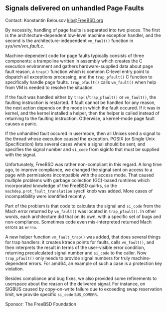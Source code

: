 ## Signals delivered on unhandled Page Faults ##

Contact: Konstantin Belousov <kib@FreeBSD.org>

By necessity, handling of page faults is separated into two pieces.  The
first is the architecture-dependent low-level machine exception handler,
and the second is the architecture-independent `vm_fault()` function in
*sys/vm/vm\_fault.c*.

Machine-dependent code for page faults typically consists of three
components: a trampoline written in assembly which creates the C execution
environment and gathers hardware-supplied data about page fault reason, a
`trap()` function which is common C-level entry point to dispatch all
exceptions processing, and the `trap_pfault()` C function to specifically
handle page faults.  `trap_pfault()` calls `vm_fault()` when help from VM is
needed to resolve the situation.

If the fault was handled either by `trap()`/`trap_pfault()` or `vm_fault()`,
the faulting instruction is restarted.  If fault cannot be handled for
any reason, the next action depends on the mode in which the fault occured.
If it was in kernel, and the kernel installed a helper, then the helper is
called instead of returning to the faulting instruction.  Otherwise,
a kernel-mode page fault causes a panic.

If the unhandled fault occured in usermode, then all Unixes send a
signal to the thread whose execution caused the exception.  POSIX (or
Single Unix Specification) lists several cases where a signal should be
sent, and specifies the signal number and `si_code` from siginfo that
must be supplied with the signal.

Unfortunately, FreeBSD was rather non-compliant in this regard.  A long
time ago, to improve compliance, we changed the signal sent on access
to a page with permissions incompatible with the access mode.
That caused multiple problems with garbage collection (GC)-based runtimes
which incorporated knowledge of the FreeBSD quirks, so the
`machdep.prot_fault_translation` sysctl knob was added.  More cases of
incompatibility were identified recently.

Part of the problem is that code to calculate the signal and `si_code` from
the Mach error returned by `vm_fault()` was located in `trap_pfault()`.  In
other words, each architecture did that on its own, with a specific set
of bugs and non-compliance.  Sometimes code even mis-interpreted returned
Mach errors as `errno`.

A new helper function `vm_fault_trap()` was added, that does several
things for trap handlers: it creates ktrace points for faults, calls
`vm_fault()`, and then interprets the result in terms of the user-visible
error condition, returning precalculated signal number and `si_code` to
the caller.  Now `trap_pfault()` only needs to provide signal numbers
for truly machine-dependent errors.  For amd64, an example of such a
case is a protection key violation.

Besides compliance and bug fixes, we also provided some refinements to
userspace about the reason of the delivered signal.  For instance, on
SIGBUS caused by copy-on-write failure due to exceeding swap
reservation limit, we provide specific `si_code` `BUS_OOMERR`.

Sponsor: The FreeBSD Foundation
